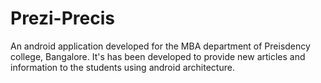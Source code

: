 # Prezi-Precis
An android application developed for the MBA department of Preisdency college, Bangalore. It's has been developed to provide new articles and information to the students using android architecture.
